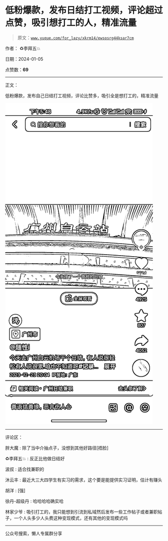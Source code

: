 # 低粉爆款，发布日结打工视频，评论超过点赞，吸引想打工的人，精准流量

> 原文：[`www.yuque.com/for_lazy/xkrm14/ewsosrg44ksar7cm`](https://www.yuque.com/for_lazy/xkrm14/ewsosrg44ksar7cm)

作者： ♻️李拜五💥

日期：2024-01-05

点赞数：**69**

* * *

正文：

低粉爆款，发布自己日结打工视频，评论比赞多，吸引全是想打工的，精准流量

![](img/3cf5e113901e36636cfa1c87413e73c0.png)

* * *

评论区：

胖大魔 : 除了当中介抽点子，没想到其他好路径[捂脸]

♻️李拜五💥 : 反正比他做日结好

波叔 : 适合找兼职的

沐云丰 : 最近大三大四学生有实习的需求，这个要是能提供实习证明，估计有赚头

胡洋 : [强]

徐丹-超级丹 : 哈哈哈哈确实哈

林家少爷 : 吸引打工的，我只能想到引流到私域然后发布一些工作帖子或者兼职帖子，一个人头多少人头费这种变现模式，还有其他的变现模式吗

* * *

公众号搜索，懒人专属群分享
